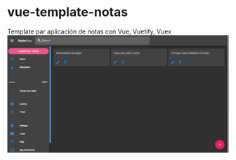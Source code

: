 # vue-template-notas
Template par aplicación de notas con Vue, Vuetify, Vuex
![Image description](https://raw.githubusercontent.com/Roderick777/vue-template-notas/master/noteroo.png?token=AJH3FYLPJVQNOZPYEENP54S5OFK4Y)
